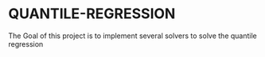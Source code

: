 # QUANTILE-REGRESSION
The Goal of this project is to implement several solvers to solve the quantile regression
